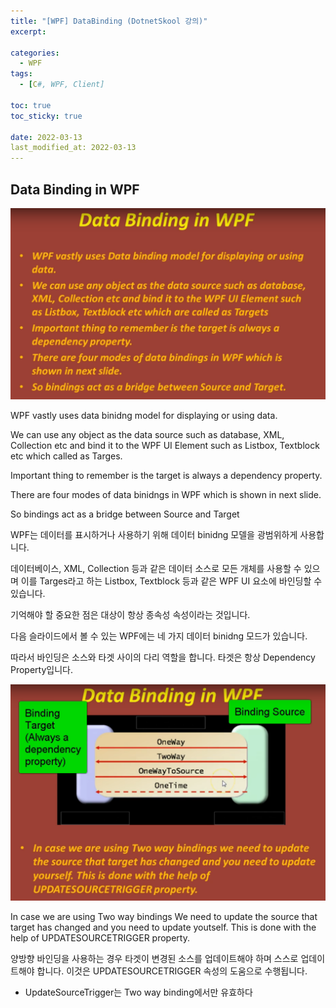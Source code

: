 ```yaml
---
title: "[WPF] DataBinding (DotnetSkool 강의)"
excerpt:

categories:
  - WPF
tags:
  - [C#, WPF, Client]

toc: true
toc_sticky: true

date: 2022-03-13
last_modified_at: 2022-03-13
---
```


## Data Binding in WPF

![](2022-03-13-22-35-56.png)

WPF vastly uses data binidng model for displaying or using data.

We can use any object as the data source such as database, XML, Collection etc and bind it to the WPF UI Element such as Listbox, Textblock etc which called as Targes.

Important thing to remember is the target is always a dependency property.

There are four modes of data binidngs in WPF which is shown in next slide.

So bindings act as a bridge between Source and Target

WPF는 데이터를 표시하거나 사용하기 위해 데이터 binidng 모델을 광범위하게 사용합니다.

데이터베이스, XML, Collection 등과 같은 데이터 소스로 모든 개체를 사용할 수 있으며 이를 Targes라고 하는 Listbox, Textblock 등과 같은 WPF UI 요소에 바인딩할 수 있습니다.

기억해야 할 중요한 점은 대상이 항상 종속성 속성이라는 것입니다.

다음 슬라이드에서 볼 수 있는 WPF에는 네 가지 데이터 binidng 모드가 있습니다.

따라서 바인딩은 소스와 타겟 사이의 다리 역할을 합니다. 타겟은 항상 Dependency Property입니다.

![](2022-03-13-22-45-40.png)

In case we are using Two way bindings We need to update the source that target has changed and you need to update youtself. This is done with the help of UPDATESOURCETRIGGER property.

양방향 바인딩을 사용하는 경우 타겟이 변경된 소스를 업데이트해야 하며 스스로 업데이트해야 합니다. 이것은 UPDATESOURCETRIGGER 속성의 도움으로 수행됩니다.

- UpdateSourceTrigger는 Two way binding에서만 유효하다
